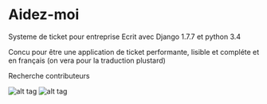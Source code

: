 # Aidez-moi

Systeme de ticket pour entreprise 
Ecrit avec Django 1.7.7 et python 3.4

Concu pour être une application de ticket performante, lisible et compléte et en français (on vera pour la traduction plustard)

Recherche contributeurs


![alt tag](https://github.com/hadmagic/Aidez-moi/blob/master/1.jpg)
![alt tag](https://github.com/hadmagic/Aidez-moi/blob/master/2.jpg)

